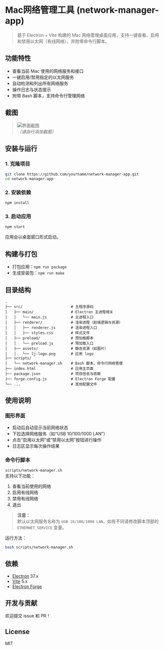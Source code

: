 # Mac网络管理工具 (network-manager-app)

> 基于 Electron + Vite 构建的 Mac 网络管理桌面应用，支持一键查看、启用和禁用以太网（有线网络），并附带命令行脚本。

## 功能特性

- 查看当前 Mac 使用的网络服务和接口
- 一键启用/禁用指定的以太网服务
- 自动检测和列出所有网络服务
- 操作日志与状态提示
- 附带 Bash 脚本，支持命令行管理网络

## 截图

> ![界面截图](screenshot.png)  
> *（请自行添加截图）*

## 安装与运行

### 1. 克隆项目

```bash
git clone https://github.com/yourname/network-manager-app.git
cd network-manager-app
```

### 2. 安装依赖

```bash
npm install
```

### 3. 启动应用

```bash
npm start
```

应用会以桌面窗口形式启动。

## 构建与打包

- 打包应用：`npm run package`
- 生成安装包：`npm run make`

## 目录结构

```
.
├── src/                      # 主程序源码
│   ├── main/                 # Electron 主进程相关
│   │   └── main.js           # 主进程入口
│   ├── renderer/             # 渲染进程（前端逻辑与资源）
│   │   ├── renderer.js       # 渲染进程入口
│   │   ├── styles.css        # 样式文件
│   ├── preload/              # 预加载脚本
│   │   └── preload.js        # 预加载入口
│   ├── assets/               # 静态资源（如图片）
│   │   └── lj-logo.png       # 应用 logo
├── scripts/
│   └── network-manager.sh    # Bash 脚本，命令行网络管理
├── index.html                # 应用主页面
├── package.json              # 项目信息与依赖
├── forge.config.js           # Electron Forge 配置
└── ...                       # 其他配置文件
```

## 使用说明

### 图形界面

- 启动后自动显示当前网络状态
- 下拉选择网络服务（如“USB 10/100/1000 LAN”）
- 点击“启用以太网”或“禁用以太网”按钮进行操作
- 日志区显示每次操作结果

### 命令行脚本

`scripts/network-manager.sh`  
支持以下功能：

1. 查看当前使用的网络
2. 启用有线网络
3. 禁用有线网络
4. 退出

> **注意：**  
> 默认以太网服务名称为 `USB 10/100/1000 LAN`，如有不同请修改脚本顶部的 `ETHERNET_SERVICE` 变量。

运行方法：

```bash
bash scripts/network-manager.sh
```

## 依赖

- [Electron](https://www.electronjs.org/) 37.x
- [Vite](https://vitejs.dev/) 5.x
- [Electron Forge](https://www.electronforge.io/)

## 开发与贡献

欢迎提交 issue 和 PR！

## License

MIT